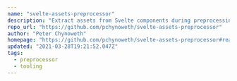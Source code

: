 ```yaml
---
name: "svelte-assets-preprocessor"
description: "Extract assets from Svelte components during preprocessing."
repo_url: "https://github.com/pchynoweth/svelte-assets-preprocessor"
author: "Peter Chynoweth"
homepage: "https://github.com/pchynoweth/svelte-assets-preprocessor#readme"
updated: "2021-03-28T19:21:52.047Z"
tags: 
  - preprocessor
  - tooling
---
```

